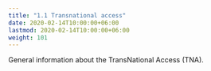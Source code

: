 ```yaml
---
title: "1.1 Transnational access"
date: 2020-02-14T10:00:00+06:00
lastmod: 2020-02-14T10:00:00+06:00
weight: 101
---
```


General information about the TransNational Access (TNA).
